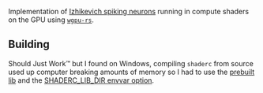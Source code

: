 
Implementation of [Izhikevich spiking
neurons](https://www.izhikevich.org/publications/spikes.pdf) running in
compute shaders on the GPU using [`wgpu-rs`](https://github.com/gfx-rs/wgpu-rs).

## Building ##

Should Just Work™ but I found on Windows, compiling `shaderc` from source
used up computer breaking amounts of memory so I had to use the
[prebuilt lib](https://github.com/google/shaderc#downloads) and the
[SHADERC_LIB_DIR envvar option](https://github.com/google/shaderc-rs#setup).
